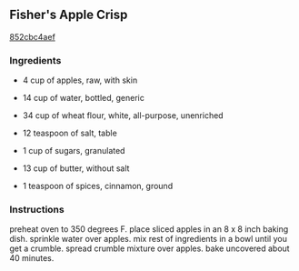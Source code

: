 ## Fisher's Apple Crisp

[852cbc4aef](http://www.food.com/recipe/fishers-apple-crisp-197504)

### Ingredients

 - 4 cup of apples, raw, with skin

 - 14 cup of water, bottled, generic

 - 34 cup of wheat flour, white, all-purpose, unenriched

 - 12 teaspoon of salt, table

 - 1 cup of sugars, granulated

 - 13 cup of butter, without salt

 - 1 teaspoon of spices, cinnamon, ground

### Instructions

preheat oven to 350 degrees F. place sliced apples in an 8 x 8 inch baking dish. sprinkle water over apples. mix rest of ingredients in a bowl until you get a crumble. spread crumble mixture over apples. bake uncovered about 40 minutes.
